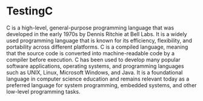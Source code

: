 # TestingC

C is a high-level, general-purpose programming language that was developed in the early 1970s by Dennis Ritchie at Bell Labs. It is a widely used programming language that is known for its efficiency, flexibility, and portability across different platforms. C is a compiled language, meaning that the source code is converted into machine-readable code by a compiler before execution. C has been used to develop many popular software applications, operating systems, and programming languages such as UNIX, Linux, Microsoft Windows, and Java. It is a foundational language in computer science education and remains relevant today as a preferred language for system programming, embedded systems, and other low-level programming tasks.
